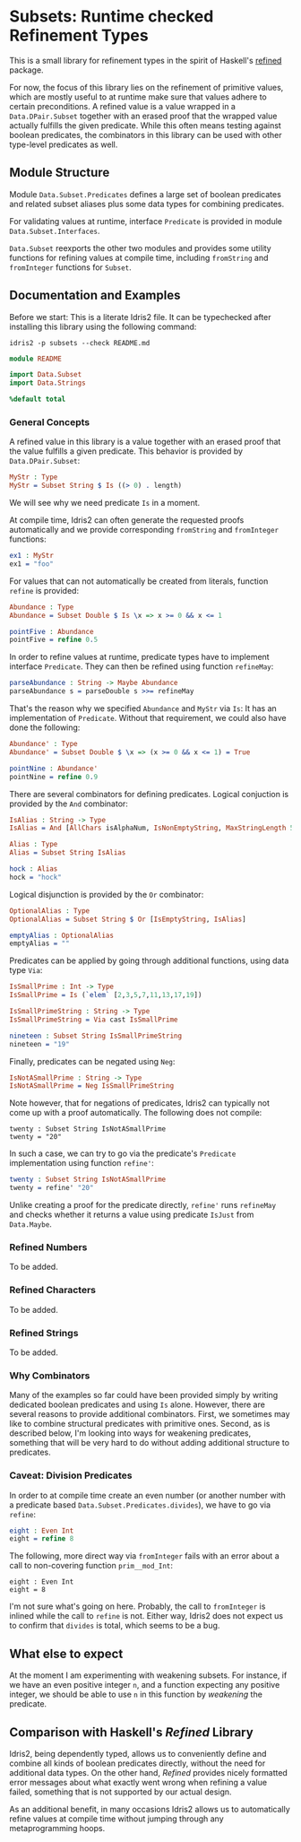 # Subsets: Runtime checked Refinement Types

This is a small library for refinement types in the
spirit of Haskell's [refined](https://github.com/nikita-volkov/refined)
package.

For now, the focus of this library lies on the refinement of
primitive values, which are mostly useful to at runtime make sure
that values adhere to certain preconditions. A refined value is
a value wrapped in a `Data.DPair.Subset` together with
an erased proof that the wrapped value actually
fulfills the given predicate. While this often
means testing against boolean predicates, the combinators
in this library can be used with other type-level predicates
as well.

## Module Structure

Module `Data.Subset.Predicates` defines a large set of
boolean predicates and related subset aliases plus some
data types for combining predicates.

For validating values at runtime, interface `Predicate` is provided in
module `Data.Subset.Interfaces`.

`Data.Subset` reexports the other two modules
and provides some utility functions for
refining values at compile time, including
`fromString` and `fromInteger` functions for `Subset`.

## Documentation and Examples

Before we start: This is a literate Idris2 file. It can
be typechecked after installing this library using the following
command:

```
idris2 -p subsets --check README.md
```

```idris
module README

import Data.Subset
import Data.Strings

%default total
```

### General Concepts

A refined value in this library is a value together
with an erased proof that the value fulfills a given
predicate. This behavior is provided by `Data.DPair.Subset`:

```idris
MyStr : Type
MyStr = Subset String $ Is ((> 0) . length)
```

We will see why we need predicate `Is` in a moment.

At compile time, Idris2 can often generate the requested proofs
automatically and we provide corresponding `fromString`
and `fromInteger` functions:

```idris
ex1 : MyStr
ex1 = "foo"
```

For values that can not automatically be created from
literals, function `refine` is provided:

```idris
Abundance : Type
Abundance = Subset Double $ Is \x => x >= 0 && x <= 1

pointFive : Abundance
pointFive = refine 0.5
```

In order to refine values at runtime, predicate types
have to implement interface `Predicate`. They can then
be refined using function `refineMay`:

```idris
parseAbundance : String -> Maybe Abundance
parseAbundance s = parseDouble s >>= refineMay
```

That's the reason why we specified `Abundance` and `MyStr` via `Is`:
It has an implementation of `Predicate`. Without that requirement,
we could also have done the following:

```idris
Abundance' : Type
Abundance' = Subset Double $ \x => (x >= 0 && x <= 1) = True

pointNine : Abundance'
pointNine = refine 0.9
```

There are several combinators for defining predicates.
Logical conjuction is provided by the `And` combinator:

```idris
IsAlias : String -> Type
IsAlias = And [AllChars isAlphaNum, IsNonEmptyString, MaxStringLength 50]

Alias : Type
Alias = Subset String IsAlias

hock : Alias
hock = "hock"
```

Logical disjunction is provided by the `Or` combinator:

```idris
OptionalAlias : Type
OptionalAlias = Subset String $ Or [IsEmptyString, IsAlias]

emptyAlias : OptionalAlias
emptyAlias = ""
```

Predicates can be applied by going through additional functions,
using data type `Via`:

```idris
IsSmallPrime : Int -> Type
IsSmallPrime = Is (`elem` [2,3,5,7,11,13,17,19])

IsSmallPrimeString : String -> Type
IsSmallPrimeString = Via cast IsSmallPrime

nineteen : Subset String IsSmallPrimeString
nineteen = "19"
```

Finally, predicates can be negated using `Neg`:

```idris
IsNotASmallPrime : String -> Type
IsNotASmallPrime = Neg IsSmallPrimeString
```

Note however, that for negations of predicates, Idris2 can
typically not come up with a proof automatically. The following
does not compile:

```
twenty : Subset String IsNotASmallPrime
twenty = "20"
```

In such a case, we can try to go via the predicate's
`Predicate` implementation using function `refine'`:

```idris
twenty : Subset String IsNotASmallPrime
twenty = refine' "20"
```

Unlike creating a proof for the predicate directly, `refine'`
runs `refineMay` and checks whether it returns a value
using predicate `IsJust` from `Data.Maybe`.

### Refined Numbers

To be added.

### Refined Characters

To be added.

### Refined Strings

To be added.

### Why Combinators

Many of the examples so far could have been provided
simply by writing dedicated boolean predicates and
using `Is` alone. However, there are several reasons
to provide additional combinators. First, we sometimes
may like to combine structural predicates with
primitive ones. Second, as is described below, I'm looking
into ways for weakening predicates, something that
will be very hard to do without adding additional
structure to predicates.

### Caveat: Division Predicates

In order to at compile time create an even number (or another
number with a predicate based `Data.Subset.Predicates.divides`),
we have to go via `refine`:

```idris
eight : Even Int
eight = refine 8
```

The following, more direct way via `fromInteger`
fails with an error about
a call to non-covering function `prim__mod_Int`:

```
eight : Even Int
eight = 8
```

I'm not sure what's going on here. Probably, the call
to `fromInteger` is inlined while the call to `refine`
is not. Either way, Idris2 does not expect us to confirm
that `divides` is total, which seems to be a bug.

## What else to expect

At the moment I am experimenting with weakening subsets.
For instance, if we have an even positive integer `n`, and
a function expecting any positive integer, we should be
able to use `n` in this function by *weakening* the predicate.

## Comparison with Haskell's *Refined* Library

Idris2, being dependently typed, allows us to conveniently
define and combine all kinds of boolean predicates directly,
without the need for additional data types. On the
other hand, *Refined* provides nicely formatted error messages
about what exactly went wrong when refining a value failed,
something that is not supported by our actual design.

As an additional benefit, in many occasions Idris2 allows us
to automatically refine values at compile time without jumping
through any metaprogramming hoops.
